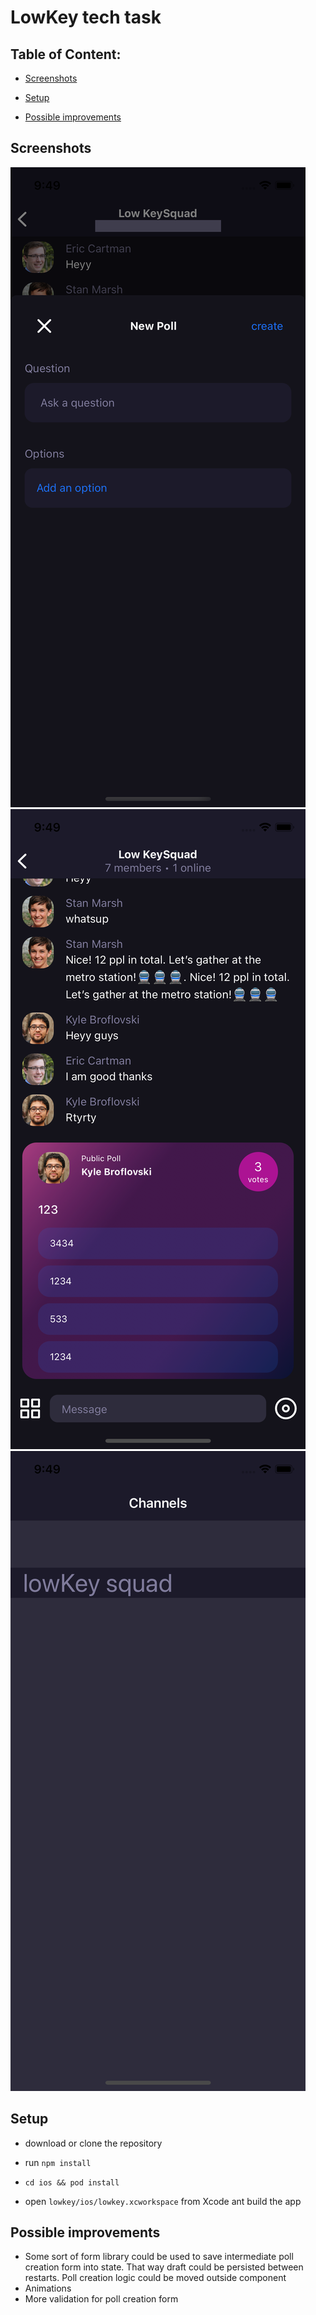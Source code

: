 # LowKey tech task

## Table of Content:

- [Screenshots](#screenshots)

- [Setup](#setup)

- [Possible improvements](#possible-improvements)

## Screenshots

![screenshot1](/screenshots/screenshot.png)
![screenshot2](/screenshots/screenshot1.png)
![screensho3](/screenshots/screenshot2.png)

## Setup

- download or clone the repository

- run `npm install`

- `cd ios && pod install`

- open `lowkey/ios/lowkey.xcworkspace` from Xcode ant build the app

## Possible improvements

- Some sort of form library could be used to save intermediate poll
  creation form into state. That way draft could be persisted between
  restarts. Poll creation logic could be moved outside component
- Animations
- More validation for poll creation form
